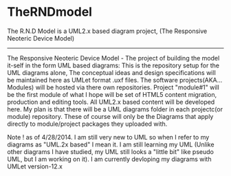 TheRNDmodel
===========

The R.N.D Model is a UML2.x based diagram project, (The Responsive Neoteric Device Model)

-------
The Responsive Neoteric Device Model - The project of building the model it-self in the form UML based diagrams: 
This is the repository setup for the UML diagrams alone, The conceptual ideas and design specifications will be maintained here as UMLet format .uxf files. The software projects(AKA... Modules) will be hosted via there own repositories. Project "module#1" will be the first module of what I hope will be set of HTML5 content migration, production and editing tools. All UML2.x based content will be developed here. My plan is that there will be a UML diagrams folder in each projectc(or module) repository. These of course will only be the Diagrams that apply directly to module/project packages they uploaded  with. 

Note ! as of 4/28/2014. I am still very new to UML so when I refer to my diagrams as "UML.2x based" I mean it. I am still learning my UML (Unlike other diagrams I have studied, my UML still looks a "little bit" like pseudo UML, but I am working on it). I am currently devloping my diagrams with UMLet version-12.x

